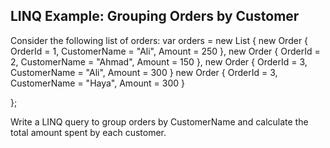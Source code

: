 ## LINQ Example: Grouping Orders by Customer

Consider the following list of orders:
var orders = new List<Order>
{
    new Order { OrderId = 1, CustomerName = "Ali", Amount = 250 },
    new Order { OrderId = 2, CustomerName = "Ahmad", Amount = 150 },
    new Order { OrderId = 3, CustomerName = "Ali", Amount = 300 }
   new Order { OrderId = 3, CustomerName = "Haya", Amount = 300 }

};

Write a LINQ query to group orders by CustomerName and calculate the total amount spent by each customer.
